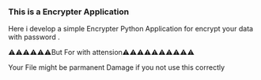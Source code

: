 ### This is a Encrypter Application

Here i develop a simple Encrypter Python Application for encrypt your data with password . 

⚠️⚠️⚠️⚠️⚠️⚠️But For with attension⚠️⚠️⚠️⚠️⚠️⚠️⚠️⚠️⚠️⚠️

Your File might be parmanent Damage if you not use this correctly 